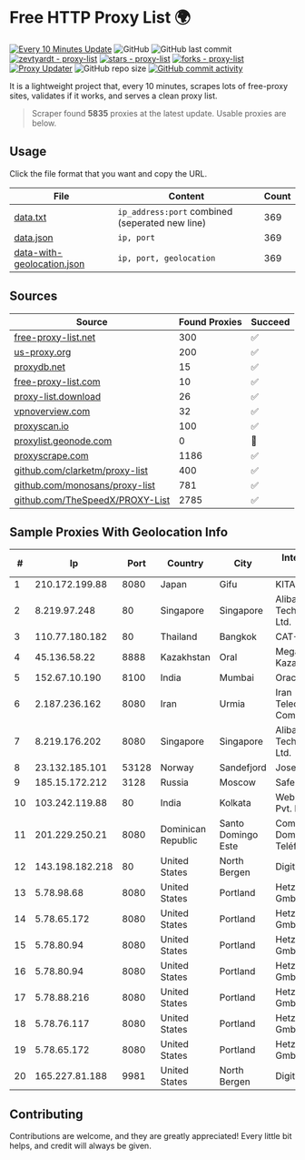 
# Free HTTP Proxy List 🌍

[![Every 10 Minutes Update](https://github.com/mertguvencli/http-proxy-list/actions/workflows/main.yml/badge.svg?branch=main)](https://github.com/mertguvencli/http-proxy-list/actions/workflows/main.yml)
![GitHub](https://img.shields.io/github/license/mertguvencli/http-proxy-list)
![GitHub last commit](https://img.shields.io/github/last-commit/mertguvencli/http-proxy-list)
[![zevtyardt - proxy-list](https://img.shields.io/static/v1?label=zevtyardt&message=proxy-list&color=blue&logo=github)](https://github.com/zevtyardt/proxy-list "Go to GitHub repo")
[![stars - proxy-list](https://img.shields.io/github/stars/zevtyardt/proxy-list?style=social)](https://github.com/zevtyardt/proxy-list)
[![forks - proxy-list](https://img.shields.io/github/forks/zevtyardt/proxy-list?style=social)](https://github.com/zevtyardt/proxy-list)
[![Proxy Updater](https://github.com/zevtyardt/proxy-list/workflows/Proxy%20Updater/badge.svg)](https://github.com/zevtyardt/proxy-list/actions?query=workflow:"Proxy+Updater")
![GitHub repo size](https://img.shields.io/github/repo-size/zevtyardt/proxy-list)
[![GitHub commit activity](https://img.shields.io/github/commit-activity/m/zevtyardt/proxy-list?logo=commits)](https://github.com/zevtyardt/proxy-list/commits/main)

It is a lightweight project that, every 10 minutes, scrapes lots of free-proxy sites, validates if it works, and serves a clean proxy list.

> Scraper found **5835** proxies at the latest update. Usable proxies are below.

## Usage

Click the file format that you want and copy the URL.

|File|Content|Count|
|----|-------|-----|
|[data.txt](https://raw.githubusercontent.com/mertguvencli/http-proxy-list/main/proxy-list/data.txt)|`ip_address:port` combined (seperated new line)|369|
|[data.json](https://raw.githubusercontent.com/mertguvencli/http-proxy-list/main/proxy-list/data.json)|`ip, port`|369|
|[data-with-geolocation.json](https://raw.githubusercontent.com/mertguvencli/http-proxy-list/main/proxy-list/data-with-geolocation.json)|`ip, port, geolocation`|369|

## Sources

|Source|Found Proxies|Succeed|
|------|-------------|-------|
|[free-proxy-list.net](https://free-proxy-list.net)|300|✅|
|[us-proxy.org](https://www.us-proxy.org)|200|✅|
|[proxydb.net](http://proxydb.net)|15|✅|
|[free-proxy-list.com](https://free-proxy-list.com/?page=&port=&type%5B%5D=http&type%5B%5D=https&up_time=0&search=Search)|10|✅|
|[proxy-list.download](https://www.proxy-list.download/HTTP)|26|✅|
|[vpnoverview.com](https://vpnoverview.com/privacy/anonymous-browsing/free-proxy-servers)|32|✅|
|[proxyscan.io](https://www.proxyscan.io)|100|✅|
|[proxylist.geonode.com](https://proxylist.geonode.com/api/proxy-list?limit=300&page=1&sort_by=lastChecked&sort_type=desc&protocols=http,https)|0|🚫|
|[proxyscrape.com](https://api.proxyscrape.com/v2/?request=displayproxies&protocol=http&timeout=10000&country=all&ssl=all&anonymity=all)|1186|✅|
|[github.com/clarketm/proxy-list](https://raw.githubusercontent.com/clarketm/proxy-list/master/proxy-list-raw.txt)|400|✅|
|[github.com/monosans/proxy-list](https://raw.githubusercontent.com/monosans/proxy-list/main/proxies/http.txt)|781|✅|
|[github.com/TheSpeedX/PROXY-List](https://raw.githubusercontent.com/TheSpeedX/PROXY-List/master/http.txt)|2785|✅|


## Sample Proxies With Geolocation Info

|#|Ip|Port|Country|City|Internet Service Provider|
|-|--|----|-------|----|-------------------------|
|1|210.172.199.88|8080|Japan|Gifu|KITAGATA|
|2|8.219.97.248|80|Singapore|Singapore|Alibaba (US) Technology Co., Ltd.|
|3|110.77.180.182|80|Thailand|Bangkok|CAT-BB|
|4|45.136.58.22|8888|Kazakhstan|Oral|Megahost Kazakhstan TOO|
|5|152.67.10.190|8100|India|Mumbai|Oracle Corporation|
|6|2.187.236.162|8080|Iran|Urmia|Iran Telecommunication Company PJS|
|7|8.219.176.202|8080|Singapore|Singapore|Alibaba (US) Technology Co., Ltd.|
|8|23.132.185.101|53128|Norway|Sandefjord|Joseph Farnell|
|9|185.15.172.212|3128|Russia|Moscow|SafeData LLC|
|10|103.242.119.88|80|India|Kolkata|Web Werks India Pvt. Ltd.|
|11|201.229.250.21|8080|Dominican Republic|Santo Domingo Este|Compañía Dominicana de Teléfonos S. A.|
|12|143.198.182.218|80|United States|North Bergen|DigitalOcean, LLC|
|13|5.78.98.68|8080|United States|Portland|Hetzner Online GmbH|
|14|5.78.65.172|8080|United States|Portland|Hetzner Online GmbH|
|15|5.78.80.94|8080|United States|Portland|Hetzner Online GmbH|
|16|5.78.80.94|8080|United States|Portland|Hetzner Online GmbH|
|17|5.78.88.216|8080|United States|Portland|Hetzner Online GmbH|
|18|5.78.76.117|8080|United States|Portland|Hetzner Online GmbH|
|19|5.78.65.172|8080|United States|Portland|Hetzner Online GmbH|
|20|165.227.81.188|9981|United States|North Bergen|DigitalOcean, LLC|



## Contributing

Contributions are welcome, and they are greatly appreciated! Every
little bit helps, and credit will always be given.

